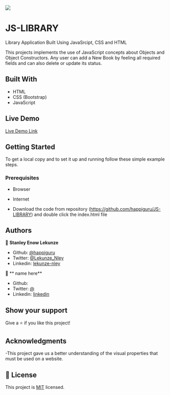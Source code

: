 ![](https://img.shields.io/badge/Microverse-blueviolet)
# JS-LIBRARY
Library Application Built Using JavaSrcipt, CSS and HTML

This projects implements the use of JavaScript concepts about Objects and Object Constructors.
Any user can add a New Book by feeling all required fields and can also delete or update its status.


## Built With

- HTML
- CSS (Bootstrap)
- JavaScript

## Live Demo

[Live Demo Link](https://raw.githack.com/happiguru/JS-LIBRARY/feature-b/index.html)


## Getting Started


To get a local copy  and to set it up and running follow these simple example steps.

### Prerequisites

- Browser
- Internet

- Download the code from repository (https://github.com/happiguru/JS-LIBRARY) and double click the index.html file


## Authors

👤 **Stanley Enow Lekunze**

- Github: [@happiguru](https://github.com/happiguru)
- Twitter: [@Lekunze_Nley](https://twitter.com/Lekunze_Nley)
- Linkedin: [lekunze-nley](https://www.linkedin.com/in/lekunze-nley/)

👤 ** name here**

- Github: [](https://github.com/)
- Twitter: [@](https://twitter.com/)
- Linkedin: [linkedin](https://www.linkedin.com/in/)



## Show your support

Give a ⭐️ if you like this project!

## Acknowledgments
-This project gave us a better understanding of the visual properties that must be used on a website.

## 📝 License

This project is [MIT](LICENSE) licensed.

